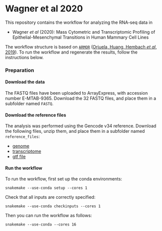 # Wagner et al 2020

This repository contains the workflow for analyzing the RNA-seq data in 

* Wagner _et al_ (2020): Mass Cytometric and Transcriptomic Profiling of Epithelial-Mesenchymal Transitions in Human Mammary Cell Lines

The workflow structure is based on [`ARMOR`](https://github.com/csoneson/armor) ([Orjuela, Huang, Hembach _et al_, 2019](https://www.g3journal.org/content/9/7/2089.long)). To run the workflow and regenerate the results, follow the instructions below.

### Preparation

#### Download the data

The FASTQ files have been uploaded to ArrayExpress, with accession number E-MTAB-9365. Download the 32 FASTQ files, and place them in a subfolder named `FASTQ`.

#### Download the reference files

The analysis was performed using the Gencode v34 reference. Download the following files, unzip them, and place them in a subfolder named `reference_files`:

* [genome](ftp://ftp.ebi.ac.uk/pub/databases/gencode/Gencode_human/release_34/GRCh38.primary_assembly.genome.fa.gz)
* [transcriptome](ftp://ftp.ebi.ac.uk/pub/databases/gencode/Gencode_human/release_34/gencode.v34.transcripts.fa.gz)
* [gtf file](ftp://ftp.ebi.ac.uk/pub/databases/gencode/Gencode_human/release_34/gencode.v34.annotation.gtf.gz)

#### Run the workflow

To run the workflow, first set up the conda environments:

```
snakemake --use-conda setup --cores 1
```

Check that all inputs are correctly specified:

```
snakemake --use-conda checkinputs --cores 1
```

Then you can run the workflow as follows:

```
snakemake --use-conda --cores 16
```
